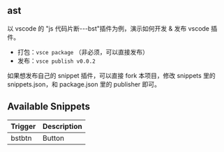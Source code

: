 ## ast

以 vscode 的 "js 代码片断---bst"插件为例，演示如何开发 & 发布 vscode 插件。

- 打包：`vsce package` （非必须，可以直接发布）
- 发布：`vsce publish v0.0.2`

如果想发布自己的 snippet 插件，可以直接 fork 本项目，修改 snippets 里的 snippets.json，和 package.json 里的 publisher 即可。

## Available Snippets

| Trigger | Description |
| ------- | ----------- |
| bstbtn  | Button      |
